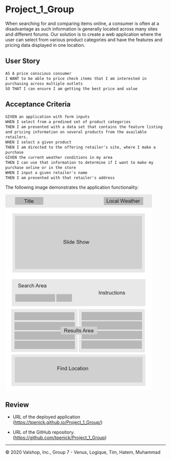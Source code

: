 # Project_1_Group

When searching for and comparing items online, a consumer is often at a disadvantage as such information is generally located across many sites and different forums. Our solution is to create a web application where the user can select from various product categories and have the features and  pricing data displayed in one location. 


## User Story

```
AS A price conscious consumer
I WANT to be able to price check items that I am interested in purchasing across multiple outlets
SO THAT I can ensure I am getting the best price and value
```

## Acceptance Criteria

```
GIVEN an application with form inputs
WHEN I select from a predined set of product categories
THEN I am presented with a data set that contains the feature listing and pricing information on several products from the available retailers. 
WHEN I select a given product
THEN I am directed to the offering retailer's site, where I make a purchase
GIVEN the current weather conditions in my area
THEN I can use that information to determine if I want to make my purchase online or in the store
WHEN I input a given retailer's name
THEN I am presented with that retailer's address
```

The following image demonstrates the application functionality:

![valshopdemo](./assets/valshop_wireframe_new.png)

## Review

* URL of the deployed application
(https://tpenick.github.io/Project_1_Group/)

* URL of the GitHub repository.
(https://github.com/tpenick/Project_1_Group)

---
© 2020 Valshop, Inc., Group 7 - Venus, Logique, Tim, Hatem, Muhammad

